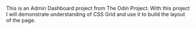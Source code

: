 This is an Admin Dashboard project from The Odin Project. With this project I will demonstrate understanding of CSS Grid and use it to build the layout of the page.